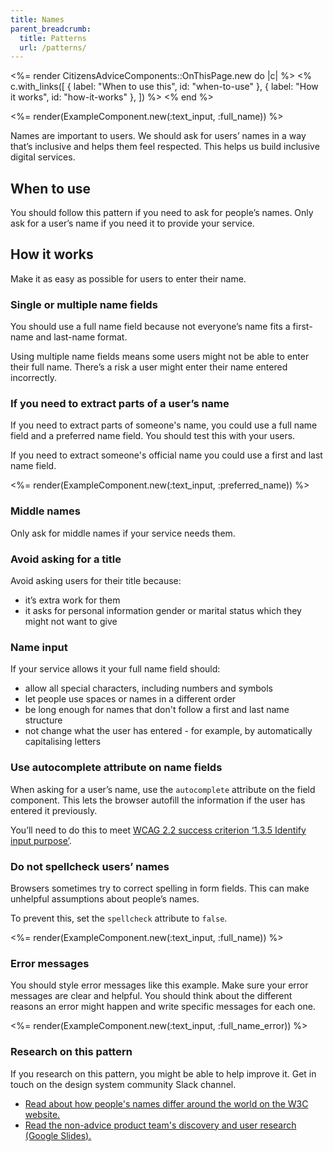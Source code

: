 ```yaml
---
title: Names
parent_breadcrumb:
  title: Patterns
  url: /patterns/
---
```


<%= render CitizensAdviceComponents::OnThisPage.new do |c| %>
<% c.with_links([
{ label: "When to use this", id: "when-to-use" },
{ label: "How it works", id: "how-it-works" },
]) %>
<% end %>

<%= render(ExampleComponent.new(:text_input, :full_name)) %>

Names are important to users. We should ask for users’ names in a way that’s inclusive and helps them feel respected. This helps us build inclusive digital services.

## When to use

You should follow this pattern if you need to ask for people’s names. Only ask for a user’s name if you need it to provide your service.

## How it works

Make it as easy as possible for users to enter their name.

### Single or multiple name fields

You should use a full name field because not everyone’s name fits a first-name and last-name format.

Using multiple name fields means some users might not be able to enter their full name. There’s a risk a user might enter their name entered incorrectly.

### If you need to extract parts of a user’s name

If you need to extract parts of someone's name, you could use a full name field and a preferred name field. You should test this with your users.

If you need to extract someone's official name you could use a first and last name field.

<%= render(ExampleComponent.new(:text_input, :preferred_name)) %>

### Middle names

Only ask for middle names if your service needs them.

### Avoid asking for a title

Avoid asking users for their title because:

- it’s extra work for them
- it asks for personal information gender or marital status which they might not want to give

### Name input

If your service allows it your full name field should:

- allow all special characters, including numbers and symbols
- let people use spaces or names in a different order
- be long enough for names that don't follow a first and last name structure
- not change what the user has entered - for example, by automatically capitalising letters

### Use autocomplete attribute on name fields

When asking for a user’s name, use the `autocomplete` attribute on the field component. This lets the browser autofill the information if the user has entered it previously.

You’ll need to do this to meet [WCAG 2.2 success criterion ‘1.3.5 Identify input purpose’](https://www.w3.org/WAI/WCAG22/Understanding/identify-input-purpose.html).

### Do not spellcheck users’ names

Browsers sometimes try to correct spelling in form fields. This can make unhelpful assumptions about people’s names.

To prevent this, set the `spellcheck` attribute to `false`.

<%= render(ExampleComponent.new(:text_input, :full_name)) %>

### Error messages

You should style error messages like this example. Make sure your error messages are clear and helpful. You should think about the different reasons an error might happen and write specific messages for each one.

<%= render(ExampleComponent.new(:text_input, :full_name_error)) %>

### Research on this pattern

If you research on this pattern, you might be able to help improve it. Get in touch on the design system community Slack channel.

<div class="text-list">
  <ul class="text-list__links">
    <li><a href="https://www.w3.org/International/questions/qa-personal-names">Read about how people's names differ around the world on the W3C website.</a></li>
    <li><a href="https://docs.google.com/presentation/d/1Uc-0OqRu8blPTD9jm9cL4PkbaAbYSuf3WUDRrqFgknk/edit?slide=id.ga4b3d89dcc_1_0#slide=id.ga4b3d89dcc_1_0">Read the non-advice product team's discovery and user research (Google Slides).</a></li>
  </ul>
</div>
